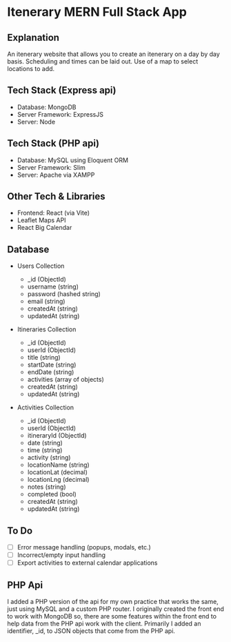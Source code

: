 # Itenerary MERN Full Stack App

## Explanation

An itenerary website that allows you to create an itenerary on a day by day basis. Scheduling and times can be laid out. Use of a map to select locations to add.

## Tech Stack (Express api)

- Database: MongoDB
- Server Framework: ExpressJS
- Server: Node

## Tech Stack (PHP api)

- Database: MySQL using Eloquent ORM
- Server Framework: Slim
- Server: Apache via XAMPP

## Other Tech & Libraries

- Frontend: React (via Vite)
- Leaflet Maps API
- React Big Calendar

## Database

- Users Collection

  - \_id (ObjectId)
  - username (string)
  - password (hashed string)
  - email (string)
  - createdAt (string)
  - updatedAt (string)

- Itineraries Collection

  - \_id (ObjectId)
  - userId (ObjectId)
  - title (string)
  - startDate (string)
  - endDate (string)
  - activities (array of objects)
  - createdAt (string)
  - updatedAt (string)

- Activities Collection

  - \_id (ObjectId)
  - userId (ObjectId)
  - itineraryId (ObjectId)
  - date (string)
  - time (string)
  - activity (string)
  - locationName (string)
  - locationLat (decimal)
  - locationLng (decimal)
  - notes (string)
  - completed (bool)
  - createdAt (string)
  - updatedAt (string)

## To Do

- [ ] Error message handling (popups, modals, etc.)
- [ ] Incorrect/empty input handling
- [ ] Export activities to external calendar applications

## PHP Api

I added a PHP version of the api for my own practice that works the same, just using MySQL and a custom PHP router. I originally created the front end to work with MongoDB so, there are some features within the front end to help data from the PHP api work with the client. Primarily I added an identifier, \_id, to JSON objects that come from the PHP api.
